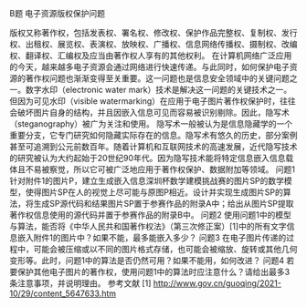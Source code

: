 B题  电子资源版权保护问题

版权又称著作权，包括发表权、署名权、修改权、保护作品完整权、复制权、发行权、出租权、展览权、表演权、放映权、广播权、信息网络传播权、摄制权、改编权、翻译权、汇编权及应当由著作权人享有的其他权利。
在计算机网络广泛应用的今天，越来越多电子资源会通过网络进行快速传递。与此同时，如何保护电子资源的著作权问题也渐渐变得至关重要。这一问题也是信息安全领域中的关键问题之一。数字水印（electronic water mark）技术是解决这一问题的关键技术之一。但因为可见水印（visible watermarking）在应用于电子图片著作权保护时，往往会破坏图片自身的结构，并且因嵌入信息可见而容易被识别剔除。因此，隐写术（steganography）被广为关注和使用。
隐写术一般被认为是信息隐藏学的一个重要分支，它专门研究如何隐藏实际存在的信息。隐写术有悠久的历史，部分案例甚至可追溯到公元前数百年。随着计算机和互联网技术的高速发展，近代隐写技术的研究被认为大约起始于20世纪90年代。因为隐写技术能将特定信息嵌入信息载体且不易被察觉，所以它可被广泛地应用于著作权保护、数据附加等领域。
问题1  针对附件1的图片P，建立生成嵌入信息深圳杯数学建模挑战赛的图片SP的数学模型，使得图片SP在人的视觉上尽可能与原图P相近。设计并实现生成图片SP的算法，将生成SP源代码和结果图片SP置于参赛作品的附录A中；给出从图片SP提取著作权信息使用的源代码并置于参赛作品的附录B中。
问题2  使用问题1中的模型与算法，能否将《中华人民共和国著作权法》（第三次修正案）[1]中的所有文字信息嵌入附件1的图片中？如果不能，最多能嵌入多少？
问题3  在电子图片传递的过程中，可能会被压缩或以不同的图片格式存储，也可能会被缩放、旋转或其他几何变形等。此时，问题1中的算法是否仍然可用？如果不能用，如何改进？
问题4  若要保护其他电子图片的著作权，使用问题1中的算法时应注意什么？请给出最多3条注意事项，并说明理由。
参考文献
[1] http://www.gov.cn/guoqing/2021-10/29/content_5647633.htm
